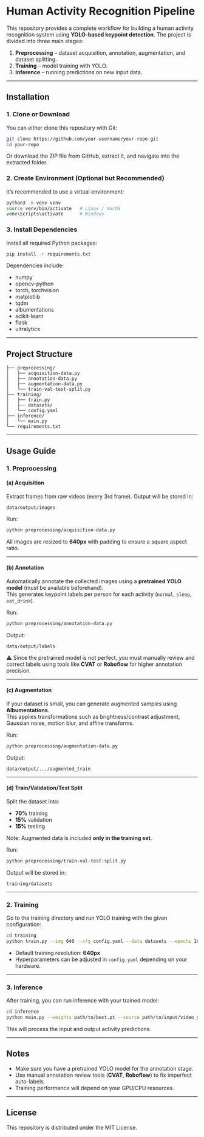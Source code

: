 # Human Activity Recognition Pipeline

This repository provides a complete workflow for building a human activity recognition system using **YOLO-based keypoint detection**. The project is divided into three main stages:

1. **Preprocessing** – dataset acquisition, annotation, augmentation, and dataset splitting.  
2. **Training** – model training with YOLO.  
3. **Inference** – running predictions on new input data.  

---

## Installation

### 1. Clone or Download
You can either clone this repository with Git:
```bash
git clone https://github.com/your-username/your-repo.git
cd your-repo
```

Or download the ZIP file from GitHub, extract it, and navigate into the extracted folder.

### 2. Create Environment (Optional but Recommended)
It’s recommended to use a virtual environment:
```bash
python3 -m venv venv
source venv/bin/activate   # Linux / macOS
venv\Scripts\activate      # Windows
```

### 3. Install Dependencies
Install all required Python packages:
```bash
pip install -r requirements.txt
```

Dependencies include:
- numpy  
- opencv-python  
- torch, torchvision  
- matplotlib  
- tqdm  
- albumentations  
- scikit-learn  
- flask  
- ultralytics  

---

## Project Structure
```
├── preprocessing/
│   ├── acquisition-data.py
│   ├── annotation-data.py
│   ├── augmentation-data.py
│   └── train-val-test-split.py
├── training/
│   ├── train.py
│   ├── datasets/
│   └── config.yaml
├── inference/
│   └── main.py
└── requirements.txt
```

---

## Usage Guide

### 1. Preprocessing

#### (a) Acquisition
Extract frames from raw videos (every 3rd frame). Output will be stored in:
```
data/output/images
```
Run:
```bash
python preprocessing/acquisition-data.py
```

All images are resized to **640px** with padding to ensure a square aspect ratio.

---

#### (b) Annotation
Automatically annotate the collected images using a **pretrained YOLO model** (must be available beforehand).  
This generates keypoint labels per person for each activity (`normal`, `sleep`, `eat_drink`).  

Run:
```bash
python preprocessing/annotation-data.py
```

Output:  
```
data/output/labels
```

⚠️ Since the pretrained model is not perfect, you must manually review and correct labels using tools like **CVAT** or **Roboflow** for higher annotation precision.

---

#### (c) Augmentation
If your dataset is small, you can generate augmented samples using **Albumentations**.  
This applies transformations such as brightness/contrast adjustment, Gaussian noise, motion blur, and affine transforms.

Run:
```bash
python preprocessing/augmentation-data.py
```

Output:  
```
data/output/.../augmented_train
```

---

#### (d) Train/Validation/Test Split
Split the dataset into:
- **70%** training  
- **15%** validation  
- **15%** testing  

Note: Augmented data is included **only in the training set**.

Run:
```bash
python preprocessing/train-val-test-split.py
```

Output will be stored in:
```
training/datasets
```

---

### 2. Training

Go to the training directory and run YOLO training with the given configuration:

```bash
cd training
python train.py --img 640 --cfg config.yaml --data datasets --epochs 100
```

- Default training resolution: **640px**  
- Hyperparameters can be adjusted in `config.yaml` depending on your hardware.  

---

### 3. Inference

After training, you can run inference with your trained model:

```bash
cd inference
python main.py --weights path/to/best.pt --source path/to/input/video_or_image
```

This will process the input and output activity predictions.

---

## Notes
- Make sure you have a pretrained YOLO model for the annotation stage.  
- Use manual annotation review tools (**CVAT**, **Roboflow**) to fix imperfect auto-labels.  
- Training performance will depend on your GPU/CPU resources.  

---

## License
This repository is distributed under the MIT License.  
